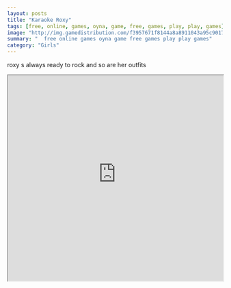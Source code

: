 ```yaml
---
layout: posts
title: "Karaoke Roxy"
tags: [free, online, games, oyna, game, free, games, play, play, games]
image: "http://img.gamedistribution.com/f3957671f8144a8a8911043a95c90171.jpg"
summary: "  free online games oyna game free games play play games"
category: "Girls"
---
```


roxy s always ready to rock and so are her outfits

<iframe width="100%" height="480px;" src="http://flash.gamedistribution.com?game=f3957671f8144a8a8911043a95c90171"></iframe>